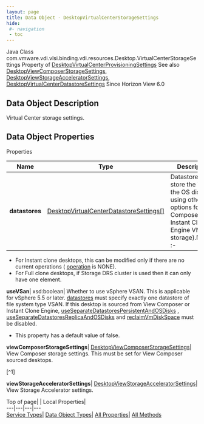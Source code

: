 ```yaml
---
layout: page
title: Data Object - DesktopVirtualCenterStorageSettings
hide:
 #- navigation
 - toc
---
```






Java Class
    com.vmware.vdi.vlsi.binding.vdi.resources.Desktop.VirtualCenterStorageSettings
Property of
     [DesktopVirtualCenterProvisioningSettings](vdi.resources.Desktop.VirtualCenterProvisioningSettings.md#field_detail)
See also
     [DesktopViewComposerStorageSettings](vdi.resources.Desktop.ViewComposerStorageSettings.md), [DesktopViewStorageAcceleratorSettings](vdi.resources.Desktop.ViewStorageAcceleratorSettings.md), [DesktopVirtualCenterDatastoreSettings](vdi.resources.Desktop.VirtualCenterDatastoreSettings.md)
Since 
    Horizon View 6.0

## Data Object Description 

Virtual Center storage settings. 

## Data Object Properties

Properties

Name |  Type |  Description   
---|---|---  
**datastores**| [DesktopVirtualCenterDatastoreSettings[]](vdi.resources.Desktop.VirtualCenterDatastoreSettings.md)|  Datastore IDs to store the VM (or the OS disk using other options for View Composer or Instant Clone Engine VM storage).Note(s) :-  


  * For Instant clone desktops, this can be modified only if there are no current operations ( [operation](vdi.resources.Desktop.InstantCloneProvisioningStatusData.md#operation) is NONE).
  * For Full clone desktops, if Storage DRS cluster is used then it can only have one element.

  
  
**useVSan**|  xsd:boolean|  Whether to use vSphere VSAN. This is applicable for vSphere 5.5 or later. [datastores](vdi.resources.Desktop.VirtualCenterStorageSettings.md#datastores) must specify exactly one datastore of file system type VSAN. If this desktop is sourced from View Composer or Instant Clone Engine, [useSeparateDatastoresPersistentAndOSDisks](vdi.resources.Desktop.PersistentDiskSettings.md#useSeparateDatastoresPersistentAndOSDisks) , [useSeparateDatastoresReplicaAndOSDisks](vdi.resources.Desktop.ViewComposerStorageSettings.md#useSeparateDatastoresReplicaAndOSDisks) and [reclaimVmDiskSpace](vdi.resources.Desktop.SpaceReclamationSettings.md#reclaimVmDiskSpace) must be disabled.   


  * This property has a default value of false.

  
**viewComposerStorageSettings**| [DesktopViewComposerStorageSettings](vdi.resources.Desktop.ViewComposerStorageSettings.md)|  View Composer storage settings. This must be set for View Composer sourced desktops.   


[^1]

  
**viewStorageAcceleratorSettings**| [DesktopViewStorageAcceleratorSettings](vdi.resources.Desktop.ViewStorageAcceleratorSettings.md)|  View Storage Accelerator settings.   
  
  
  
Top of page| | Local Properties|   
---|---|---|---  
[Service Types](index-mo_types.md)| [Data Object Types](index-do_types.md)| [All Properties](index-properties.md)| [All Methods](index-methods.md)  
  
  

